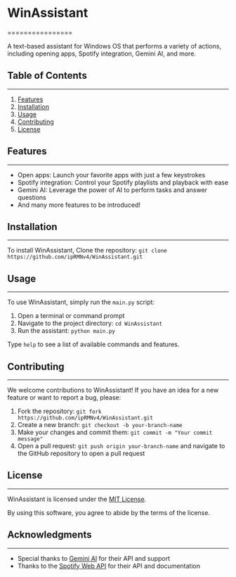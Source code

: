 # WinAssistant
================

A text-based assistant for Windows OS that performs a variety of actions, including opening apps, Spotify integration, Gemini AI, and more.

## Table of Contents
-----------------

1. [Features](#features)
2. [Installation](#installation)
3. [Usage](#usage)
4. [Contributing](#contributing)
5. [License](#license)

## Features
------------

* Open apps: Launch your favorite apps with just a few keystrokes
* Spotify integration: Control your Spotify playlists and playback with ease
* Gemini AI: Leverage the power of AI to perform tasks and answer questions
* And many more features to be introduced!

## Installation
------------

To install WinAssistant, Clone the repository: `git clone https://github.com/ipRMNv4/WinAssistant.git`

## Usage
-----

To use WinAssistant, simply run the `main.py` script:

1. Open a terminal or command prompt
2. Navigate to the project directory: `cd WinAssistant`
3. Run the assistant: `python main.py`

Type `help` to see a list of available commands and features.

## Contributing
------------

We welcome contributions to WinAssistant! If you have an idea for a new feature or want to report a bug, please:

1. Fork the repository: `git fork https://github.com/ipRMNv4/WinAssistant.git`
2. Create a new branch: `git checkout -b your-branch-name`
3. Make your changes and commit them: `git commit -m "Your commit message"`
4. Open a pull request: `git push origin your-branch-name` and navigate to the GitHub repository to open a pull request

## License
-------

WinAssistant is licensed under the [MIT License](https://opensource.org/licenses/MIT).

By using this software, you agree to abide by the terms of the license.

## Acknowledgments
---------------

* Special thanks to [Gemini AI](https://gemini.google.com) for their API and support
* Thanks to the [Spotify Web API](https://developer.spotify.com/documentation/web-api/) for their API and documentation
